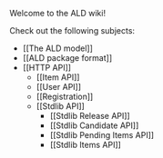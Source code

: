 Welcome to the ALD wiki!

Check out the following subjects:
* [[The ALD model]]
* [[ALD package format]]
* [[HTTP API]]
    * [[Item API]]
    * [[User API]]
    * [[Registration]]
    * [[Stdlib API]]
        * [[Stdlib Release API]]
        * [[Stdlib Candidate API]]
        * [[Stdlib Pending Items API]]
        * [[Stdlib Items API]]
